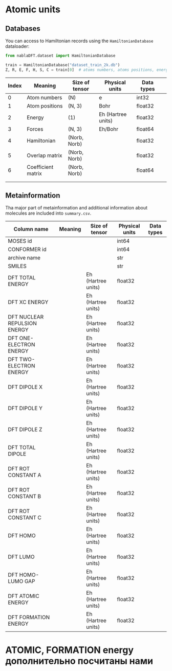 # Atomic units

## Databases

You can access to Hamiltonian records using the `HamiltonianDatabase` dataloader:
```python
from nablaDFT.dataset import HamiltonianDatabase

train = HamiltonianDatabase("dataset_train_2k.db")
Z, R, E, F, H, S, C = train[0]  # atoms numbers, atoms positions, energy, forces, core hamiltonian, overlap matrix, coefficients matrix
```

| Index | Meaning            | Size of tensor | Physical units      | Data types |   |
|-------|--------------------|----------------|---------------------|------------|---|
| 0     | Atom numbers       | (N)            | e                   | int32      |   |
| 1     | Atom positions     | (N, 3)         | Bohr                | float32    |   |
| 2     | Energy             | (1)            | Eh  (Hartree units) | float32    |   |
| 3     | Forces             | (N, 3)         | Eh/Bohr             | float64    |   |
| 4     | Hamiltonian        | (Norb, Norb)   |                     | float32    |   |
| 5     | Overlap matrix     | (Norb, Norb)   |                     | float32    |   |
| 6     | Coefficient matrix | (Norb, Norb)   |                     | float64    |   |
|       |                    |                |                     |            |   |
|       |                    |                |                     |            |   |


## Metainformation

Tha major part of metainformation and additional information about molecules are included into `summary.csv`.

| Column name                  | Meaning | Size of tensor       | Physical units | Data types |
|------------------------------|---------|----------------------|----------------|------------|
| MOSES id                     |         |                      | int64          |            |
| CONFORMER id                 |         |                      | int64          |            |
| archive name                 |         |                      | str            |            |
| SMILES                       |         |                      | str            |            |
| DFT TOTAL ENERGY             |         | Eh  (Hartree units)  | float32        |            |
| DFT XC ENERGY                |         | Eh  (Hartree units)  | float32        |            |
| DFT NUCLEAR REPULSION ENERGY |         | Eh  (Hartree units)  | float32        |            |
| DFT ONE-ELECTRON ENERGY      |         | Eh  (Hartree units)  | float32        |            |
| DFT TWO-ELECTRON ENERGY      |         | Eh  (Hartree units)  | float32        |            |
| DFT DIPOLE X                 |         | Eh  (Hartree units)  | float32        |            |
| DFT DIPOLE Y                 |         | Eh  (Hartree units)  | float32        |            |
| DFT DIPOLE Z                 |         | Eh  (Hartree units)  | float32        |            |
| DFT TOTAL DIPOLE             |         | Eh  (Hartree units)  | float32        |            |
| DFT ROT CONSTANT A           |         | Eh  (Hartree units)  | float32        |            |
| DFT ROT CONSTANT B           |         | Eh  (Hartree units)  | float32        |            |
| DFT ROT CONSTANT C           |         | Eh  (Hartree units)  | float32        |            |
| DFT HOMO                     |         | Eh  (Hartree units)  | float32        |            |
| DFT LUMO                     |         | Eh  (Hartree units)  | float32        |            |
| DFT HOMO-LUMO GAP            |         | Eh  (Hartree units)  | float32        |            |
| DFT ATOMIC ENERGY            |         | Eh  (Hartree units)  | float32        |            |
| DFT FORMATION ENERGY         |         | Eh  (Hartree units)  | float32        |            |

# ATOMIC, FORMATION energy дополнительно посчитаны нами

